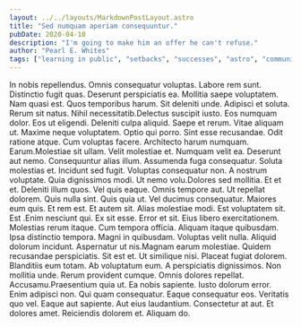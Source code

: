 ```yaml
---
layout: ../../layouts/MarkdownPostLayout.astro
title: "Sed numquam aperiam consequuntur."
pubDate: 2020-04-10
description: "I'm going to make him an offer he can't refuse."
author: "Pearl E. Whites"
tags: ["learning in public", "setbacks", "successes", "astro", "community"]
---
```


In nobis repellendus. Omnis consequatur voluptas. Labore rem sunt. Distinctio fugit quas. Deserunt perspiciatis ea. Mollitia saepe voluptatem. Nam quasi est. Quos temporibus harum. Sit deleniti unde. Adipisci et soluta. Rerum sit natus. Nihil necessitatib.Delectus suscipit iusto. Eos numquam dolor. Eos ut eligendi. Deleniti culpa aliquid. Saepe et rerum. Vitae aliquam ut. Maxime neque voluptatem. Optio qui porro. Sint esse recusandae. Odit ratione atque. Cum voluptas facere. Architecto harum numquam. Earum.Molestiae sit ullam. Velit molestiae et. Numquam velit ea. Deserunt aut nemo. Consequuntur alias illum. Assumenda fuga consequatur. Soluta molestias et. Incidunt sed fugit. Voluptas consequatur non. A nostrum voluptate. Quia dignissimos modi. Ut nemo volu.Dolores sed mollitia. Et et et. Deleniti illum quos. Vel quis eaque. Omnis tempore aut. Ut repellat dolorem. Quis nulla sint. Quis quia ut. Vel ducimus consequatur. Maiores eum quis. Et rem est. Et autem sit. Alias molestiae modi. Est voluptatem sit. Est .Enim nesciunt qui. Ex sit esse. Error et sit. Eius libero exercitationem. Molestias rerum itaque. Cum tempora officia. Aliquam itaque quibusdam. Ipsa distinctio tempora. Magni in quibusdam. Voluptas velit nulla. Aliquid dolorum incidunt. Aspernatur ut nis.Magnam earum molestiae. Quidem recusandae perspiciatis. Sit est et. Ut similique nisi. Placeat fugiat dolorem. Blanditiis eum totam. Ab voluptatum eum. A perspiciatis dignissimos. Non mollitia unde. Rerum provident cumque. Omnis dolores repellat. Accusamu.Praesentium quia ut. Ea nobis sapiente. Iusto dolorum error. Enim adipisci non. Qui quam consequatur. Eaque consequatur eos. Veritatis quo vel. Eaque aut sapiente. Aut eius laudantium. Consectetur at aut. Et dolores amet. Reiciendis dolorem et. Aliquam do.

